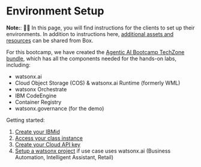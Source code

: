 # Environment Setup


**Note:**: 🚧🔨 In this page, you will find instructions for the clients to set up their environments. In addition to instructions here, [additional assets and resources](https://ibm.box.com/s/7sxz8a43zy4cj2rlxjuagjkvawypot80) can be shared from Box.

For this bootcamp, we have created the [Agentic AI Bootcamp TechZone bundle](https://ibm.biz/tz-agenticAI-camp), which has all the components needed for the hands-on labs, including: 

- watsonx.ai
- Cloud Object Storage (COS) & watsonx.ai Runtime (formerly WML) 
- watsonx Orchestrate
- IBM CodeEngine
- Container Registry
- watsonx.governance (for the demo)

Getting started:
1. [Create your IBMid](create-IBMid.md)
1. [Access your class instance](access-env.md)
1. [Create your Cloud API key](api_key_setup.md)
1. [Setup a watsonx project](create-project.md) if use case uses watsonx.ai (Business Automation, Intelligent Assistant, Retail)

 
